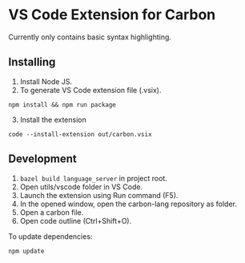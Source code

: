 <!--
Part of the Carbon Language project, under the Apache License v2.0 with LLVM
Exceptions. See /LICENSE for license information.
SPDX-License-Identifier: Apache-2.0 WITH LLVM-exception
-->

# VS Code Extension for Carbon

Currently only contains basic syntax highlighting.

## Installing

1. Install Node JS.
2. To generate VS Code extension file (.vsix).

```shell
npm install && npm run package
```

3. Install the extension

```shell
code --install-extension out/carbon.vsix
```

## Development

1. `bazel build language_server` in project root.
2. Open utils/vscode folder in VS Code.
3. Launch the extension using Run command (F5).
4. In the opened window, open the carbon-lang repository as folder.
5. Open a carbon file.
6. Open code outline (Ctrl+Shift+O).

To update dependencies:

```shell
npm update
```
